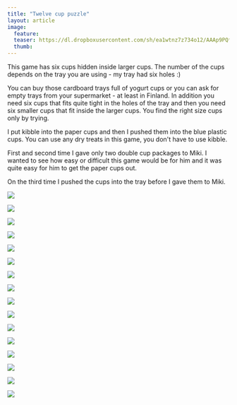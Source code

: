 ```yaml
---
title: "Twelve cup puzzle"
layout: article
image:
  feature:
  teaser: https://dl.dropboxusercontent.com/sh/ea1wtnz7z734o12/AAAp9PQfxZcYrtSNpPhF0nS4a/aktivointi/kuusi-kuppia-piilossa/DS39554-245px.jpg
  thumb:
---
```


This game has six cups hidden inside larger cups. The number of the cups depends on the tray you are using - my tray had six holes :)

You can buy those cardboard trays full of yogurt cups or you can ask for empty trays from your supermarket - at least in Finland. In addition you need six cups that fits quite tight in the holes of the tray and then you need six smaller cups that fit inside the larger cups. You find the right size cups only by trying.

I put kibble into the paper cups and then I pushed them into the blue plastic cups. You can use any dry treats in this game, you don't have to use kibble.

First and second time I gave only two double cup packages to Miki. I wanted to see how easy or difficult this game would be for him and it was quite easy for him to get the paper cups out.

On the third time I pushed the cups into the tray before I gave them to Miki.

[![](https://dl.dropboxusercontent.com/sh/ea1wtnz7z734o12/AAC5GgW11MdRgWia9Oq5K8NUa/aktivointi/kuusi-kuppia-piilossa/DS39478-800px.jpg)](https://dl.dropboxusercontent.com/sh/ea1wtnz7z734o12/AADXY3or5xLcQ4fvddVBARuLa/aktivointi/kuusi-kuppia-piilossa/DS39478.jpg)

[![](https://dl.dropboxusercontent.com/sh/ea1wtnz7z734o12/AACKx5aPdedG9XJln8YFoyYua/aktivointi/kuusi-kuppia-piilossa/DS39511-800px.jpg)](https://dl.dropboxusercontent.com/sh/ea1wtnz7z734o12/AACfWIav802nGlpx41fvDL5Oa/aktivointi/kuusi-kuppia-piilossa/DS39511.jpg)

[![](https://dl.dropboxusercontent.com/sh/ea1wtnz7z734o12/AAD38Eb3zY2SIz49LT3-ZUqXa/aktivointi/kuusi-kuppia-piilossa/DS39514-800px.jpg)](https://dl.dropboxusercontent.com/sh/ea1wtnz7z734o12/AABqaEbgMhm0F-8n1w5Zn-g0a/aktivointi/kuusi-kuppia-piilossa/DS39514.jpg)

[![](https://dl.dropboxusercontent.com/sh/ea1wtnz7z734o12/AAC6A8uLHvcbWxHl8FORFkjwa/aktivointi/kuusi-kuppia-piilossa/DS39537-800px.jpg)](https://dl.dropboxusercontent.com/sh/ea1wtnz7z734o12/AABaPz3Uq_n151_RaR1MszD-a/aktivointi/kuusi-kuppia-piilossa/DS39537.jpg)

[![](https://dl.dropboxusercontent.com/sh/ea1wtnz7z734o12/AAAk7SS8cqn4XenVFF_u7d0Aa/aktivointi/kuusi-kuppia-piilossa/DS39554-800px.jpg)](https://dl.dropboxusercontent.com/sh/ea1wtnz7z734o12/AABct_xAfso3Sw2PHFQ5lgKna/aktivointi/kuusi-kuppia-piilossa/DS39554.jpg)

[![](https://dl.dropboxusercontent.com/sh/ea1wtnz7z734o12/AAB2YVrv28pwVOC4gEagy-aYa/aktivointi/kuusi-kuppia-piilossa/DS39577-800px.jpg)](https://dl.dropboxusercontent.com/sh/ea1wtnz7z734o12/AABCcitsNglUxycPl4b3VHaBa/aktivointi/kuusi-kuppia-piilossa/DS39577.jpg)

[![](https://dl.dropboxusercontent.com/sh/ea1wtnz7z734o12/AACpXG370IeCpCYBOP519Fw3a/aktivointi/kuusi-kuppia-piilossa/DS39602-800px.jpg)](https://dl.dropboxusercontent.com/sh/ea1wtnz7z734o12/AAAjUq6pj92BxCoo9ZeSc911a/aktivointi/kuusi-kuppia-piilossa/DS39602.jpg)

[![](https://dl.dropboxusercontent.com/sh/ea1wtnz7z734o12/AACscwcDAgSrUIoou98iKlJea/aktivointi/kuusi-kuppia-piilossa/DS39604-800px.jpg)](https://dl.dropboxusercontent.com/sh/ea1wtnz7z734o12/AADquQMD-UX2-mQ8ruB7QoWVa/aktivointi/kuusi-kuppia-piilossa/DS39604.jpg)

[![](https://dl.dropboxusercontent.com/sh/ea1wtnz7z734o12/AACHRPvRUyPsglXTJCb4VI0Aa/aktivointi/kuusi-kuppia-piilossa/DS39623-800px.jpg)](https://dl.dropboxusercontent.com/sh/ea1wtnz7z734o12/AABBOfndtZEdgVt9soJ9JwNga/aktivointi/kuusi-kuppia-piilossa/DS39623.jpg)

[![](https://dl.dropboxusercontent.com/sh/ea1wtnz7z734o12/AADLKT6-6JCfmf8D5vw9tEBga/aktivointi/kuusi-kuppia-piilossa/DS39625-800px.jpg)](https://dl.dropboxusercontent.com/sh/ea1wtnz7z734o12/AADJgvBzr0R57SAuE4_gScBBa/aktivointi/kuusi-kuppia-piilossa/DS39625.jpg)

[![](https://dl.dropboxusercontent.com/sh/ea1wtnz7z734o12/AADXUDixyAEwx7P0QIpPt058a/aktivointi/kuusi-kuppia-piilossa/DS39675-800px.jpg)](https://dl.dropboxusercontent.com/sh/ea1wtnz7z734o12/AACfkRX0LaS2Dd5AFJevlwg_a/aktivointi/kuusi-kuppia-piilossa/DS39675.jpg)

[![](https://dl.dropboxusercontent.com/sh/ea1wtnz7z734o12/AAAjuGIUf1lpmkvGuYAwEHB8a/aktivointi/kuusi-kuppia-piilossa/DS39722-800px.jpg)](https://dl.dropboxusercontent.com/sh/ea1wtnz7z734o12/AAAc1feXtiYG4aKVLtlGHzT0a/aktivointi/kuusi-kuppia-piilossa/DS39722.jpg)

[![](https://dl.dropboxusercontent.com/sh/ea1wtnz7z734o12/AAB8Yre9xa3krTDSD7Ji_mdWa/aktivointi/kuusi-kuppia-piilossa/DS39751-800px.jpg)](https://dl.dropboxusercontent.com/sh/ea1wtnz7z734o12/AAAtc3fkyWhkaBJU7EuIqqpMa/aktivointi/kuusi-kuppia-piilossa/DS39751.jpg)

[![](https://dl.dropboxusercontent.com/sh/ea1wtnz7z734o12/AACN5Usb2EPzBLaszyhm_Twsa/aktivointi/kuusi-kuppia-piilossa/DS39770-800px.jpg)](https://dl.dropboxusercontent.com/sh/ea1wtnz7z734o12/AADsnUOBNAdtZ_4n3RRj2zPka/aktivointi/kuusi-kuppia-piilossa/DS39770.jpg)

[![](https://dl.dropboxusercontent.com/sh/ea1wtnz7z734o12/AAAwN22jrDMv0uQSLcC7ogbla/aktivointi/kuusi-kuppia-piilossa/DS39803-800px.jpg)](https://dl.dropboxusercontent.com/sh/ea1wtnz7z734o12/AAAMDiXvNGLJ-1h6hjyH3um-a/aktivointi/kuusi-kuppia-piilossa/DS39803.jpg)

[![](https://dl.dropboxusercontent.com/sh/ea1wtnz7z734o12/AABGz9fPkVp0IAdRKSousVNNa/aktivointi/kuusi-kuppia-piilossa/DS39839-800px.jpg)](https://dl.dropboxusercontent.com/sh/ea1wtnz7z734o12/AAA-HhCU2Mz71vxOtdsA-zT6a/aktivointi/kuusi-kuppia-piilossa/DS39839.jpg)
